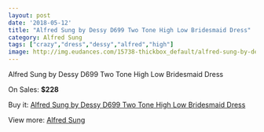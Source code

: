 ```yaml
---
layout: post
date: '2018-05-12'
title: "Alfred Sung by Dessy D699 Two Tone High Low Bridesmaid Dress"
category: Alfred Sung
tags: ["crazy","dress","dessy","alfred","high"]
image: http://img.eudances.com/15738-thickbox_default/alfred-sung-by-dessy-d699-two-tone-high-low-bridesmaid-dress.jpg
---
```

Alfred Sung by Dessy D699 Two Tone High Low Bridesmaid Dress

On Sales: **$228**
<a href="https://www.eudances.com/en/alfred-sung/4645-alfred-sung-by-dessy-d699-two-tone-high-low-bridesmaid-dress.html"><amp-img layout="responsive" width="600" height="600" src="//img.eudances.com/15738-thickbox_default/alfred-sung-by-dessy-d699-two-tone-high-low-bridesmaid-dress.jpg" alt="Alfred Sung by Dessy D699 Two Tone High Low Bridesmaid Dress 0" /></a>
<a href="https://www.eudances.com/en/alfred-sung/4645-alfred-sung-by-dessy-d699-two-tone-high-low-bridesmaid-dress.html"><amp-img layout="responsive" width="600" height="600" src="//img.eudances.com/15741-thickbox_default/alfred-sung-by-dessy-d699-two-tone-high-low-bridesmaid-dress.jpg" alt="Alfred Sung by Dessy D699 Two Tone High Low Bridesmaid Dress 1" /></a>
<a href="https://www.eudances.com/en/alfred-sung/4645-alfred-sung-by-dessy-d699-two-tone-high-low-bridesmaid-dress.html"><amp-img layout="responsive" width="600" height="600" src="//img.eudances.com/15740-thickbox_default/alfred-sung-by-dessy-d699-two-tone-high-low-bridesmaid-dress.jpg" alt="Alfred Sung by Dessy D699 Two Tone High Low Bridesmaid Dress 2" /></a>
<a href="https://www.eudances.com/en/alfred-sung/4645-alfred-sung-by-dessy-d699-two-tone-high-low-bridesmaid-dress.html"><amp-img layout="responsive" width="600" height="600" src="//img.eudances.com/15739-thickbox_default/alfred-sung-by-dessy-d699-two-tone-high-low-bridesmaid-dress.jpg" alt="Alfred Sung by Dessy D699 Two Tone High Low Bridesmaid Dress 3" /></a>

Buy it: [Alfred Sung by Dessy D699 Two Tone High Low Bridesmaid Dress](https://www.eudances.com/en/alfred-sung/4645-alfred-sung-by-dessy-d699-two-tone-high-low-bridesmaid-dress.html "Alfred Sung by Dessy D699 Two Tone High Low Bridesmaid Dress")

View more: [Alfred Sung](https://www.eudances.com/en/52-alfred-sung "Alfred Sung")